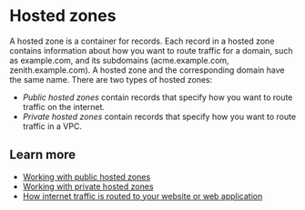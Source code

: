 # Hosted zones<a name="hz"></a>

A hosted zone is a container for records\. Each record in a hosted zone contains information about how you want to route traffic for a domain, such as example\.com, and its subdomains \(acme\.example\.com, zenith\.example\.com\)\. A hosted zone and the corresponding domain have the same name\. There are two types of hosted zones:
+ *Public hosted zones* contain records that specify how you want to route traffic on the internet\.
+ *Private hosted zones* contain records that specify how you want to route traffic in a VPC\.

## Learn more<a name="hz-learn-more"></a>
+ [Working with public hosted zones](https://docs.aws.amazon.com/Route53/latest/DeveloperGuide/AboutHZWorkingWith.html)
+ [Working with private hosted zones](https://docs.aws.amazon.com/Route53/latest/DeveloperGuide/hosted-zones-private.html)
+ [How internet traffic is routed to your website or web application](https://docs.aws.amazon.com/Route53/latest/DeveloperGuide/welcome-dns-service.html)